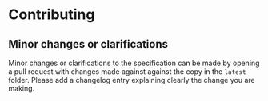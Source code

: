 # Contributing

## Minor changes or clarifications

Minor changes or clarifications to the specification can be made by opening a pull request with changes made against against the copy in the `latest` folder.
Please add a changelog entry explaining clearly the change you are making.
